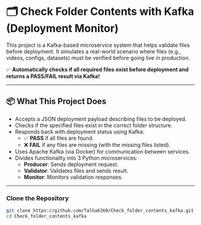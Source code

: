 # 🗂️ Check Folder Contents with Kafka (Deployment Monitor)

This project is a Kafka-based microservice system that helps validate files before deployment. It simulates a real-world scenario where files (e.g., videos, configs, datasets) must be verified before going live in production.

✅ **Automatically checks if all required files exist before deployment and returns a PASS/FAIL result via Kafka!**

---

## 📦 What This Project Does

- Accepts a JSON deployment payload describing files to be deployed.
- Checks if the specified files exist in the correct folder structure.
- Responds back with deployment status using Kafka:
  - ✅ **PASS** if all files are found.
  - ❌ **FAIL** if any files are missing (with the missing files listed).
- Uses Apache Kafka (via Docker) for communication between services.
- Divides functionality into 3 Python microservices:
  - **Producer**: Sends deployment request.
  - **Validator**: Validates files and sends result.
  - **Monitor**: Monitors validation responses.

---

### Clone the Repository

```bash
git clone https://github.com/Talha6360/Check_folder_contents_kafka.git
cd Check_folder_contents_kafka
